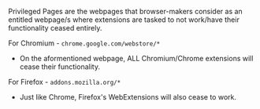 Privileged Pages are the webpages that browser-makers consider as an entitled webpage/s where extensions are tasked to not work/have their functionality ceased entirely.

For Chromium - `chrome.google.com/webstore/*` 

- On the aformentioned webpage, ALL Chromium/Chrome extensions will cease their functionality.

For Firefox - `addons.mozilla.org/*`

- Just like Chrome, Firefox's WebExtensions will also cease to work.